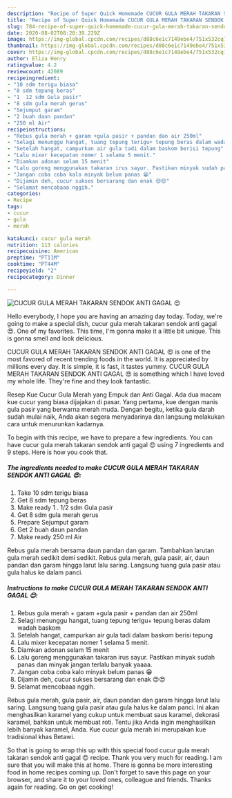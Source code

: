 ```yaml
---
description: "Recipe of Super Quick Homemade CUCUR GULA MERAH TAKARAN SENDOK ANTI GAGAL 😍"
title: "Recipe of Super Quick Homemade CUCUR GULA MERAH TAKARAN SENDOK ANTI GAGAL 😍"
slug: 784-recipe-of-super-quick-homemade-cucur-gula-merah-takaran-sendok-anti-gagal
date: 2020-08-02T08:20:39.229Z
image: https://img-global.cpcdn.com/recipes/d88c6e1c7149ebe4/751x532cq70/cucur-gula-merah-takaran-sendok-anti-gagal-😍-foto-resep-utama.jpg
thumbnail: https://img-global.cpcdn.com/recipes/d88c6e1c7149ebe4/751x532cq70/cucur-gula-merah-takaran-sendok-anti-gagal-😍-foto-resep-utama.jpg
cover: https://img-global.cpcdn.com/recipes/d88c6e1c7149ebe4/751x532cq70/cucur-gula-merah-takaran-sendok-anti-gagal-😍-foto-resep-utama.jpg
author: Eliza Henry
ratingvalue: 4.2
reviewcount: 42089
recipeingredient:
- "10 sdm terigu biasa"
- "8 sdm tepung beras"
- "1  12 sdm Gula pasir"
- "8 sdm gula merah gerus"
- "Sejumput garam"
- "2 buah daun pandan"
- "250 ml Air"
recipeinstructions:
- "Rebus gula merah + garam +gula pasir + pandan dan air 250ml"
- "Selagi menunggu hangat, tuang tepung terigu+ tepung beras dalam wadah baskom"
- "Setelah hangat, campurkan air gula tadi dalam baskom berisi tepung"
- "Lalu mixer kecepatan nomer 1 selama 5 menit."
- "Diamkan adonan selam 15 menit"
- "Lalu goreng menggunakan takaran irus sayur. Pastikan minyak sudah panas dan minyak jangan terlalu banyak yaaaa."
- "Jangan coba coba kalo minyak belum panas 😁"
- "Dijamin deh, cucur sukses bersarang dan enak 😍😍"
- "Selamat mencobaaa nggih."
categories:
- Recipe
tags:
- cucur
- gula
- merah

katakunci: cucur gula merah 
nutrition: 113 calories
recipecuisine: American
preptime: "PT11M"
cooktime: "PT44M"
recipeyield: "2"
recipecategory: Dinner

---
```



![CUCUR GULA MERAH TAKARAN SENDOK ANTI GAGAL 😍](https://img-global.cpcdn.com/recipes/d88c6e1c7149ebe4/751x532cq70/cucur-gula-merah-takaran-sendok-anti-gagal-😍-foto-resep-utama.jpg)

Hello everybody, I hope you are having an amazing day today. Today, we're going to make a special dish, cucur gula merah takaran sendok anti gagal 😍. One of my favorites. This time, I'm gonna make it a little bit unique. This is gonna smell and look delicious.

CUCUR GULA MERAH TAKARAN SENDOK ANTI GAGAL 😍 is one of the most favored of recent trending foods in the world. It is appreciated by millions every day. It is simple, it is fast, it tastes yummy. CUCUR GULA MERAH TAKARAN SENDOK ANTI GAGAL 😍 is something which I have loved my whole life. They're fine and they look fantastic.

Resep Kue Cucur Gula Merah yang Empuk dan Anti Gagal. Ada dua macam kue cucur yang biasa dijajakan di pasar. Yang pertama, kue dengan manis gula pasir yang berwarna merah muda. Dengan begitu, ketika gula darah sudah mulai naik, Anda akan segera menyadarinya dan langsung melakukan cara untuk menurunkan kadarnya.


To begin with this recipe, we have to prepare a few ingredients. You can have cucur gula merah takaran sendok anti gagal 😍 using 7 ingredients and 9 steps. Here is how you cook that.

<!--inarticleads1-->

##### The ingredients needed to make CUCUR GULA MERAH TAKARAN SENDOK ANTI GAGAL 😍:

1. Take 10 sdm terigu biasa
1. Get 8 sdm tepung beras
1. Make ready 1 . 1/2 sdm Gula pasir
1. Get 8 sdm gula merah gerus
1. Prepare Sejumput garam
1. Get 2 buah daun pandan
1. Make ready 250 ml Air


Rebus gula merah bersama daun pandan dan garam. Tambahkan larutan gula merah sedikit demi sedikit. Rebus gula merah, gula pasir, air, daun pandan dan garam hingga larut lalu saring. Langsung tuang gula pasir atau gula halus ke dalam panci. 

<!--inarticleads2-->

##### Instructions to make CUCUR GULA MERAH TAKARAN SENDOK ANTI GAGAL 😍:

1. Rebus gula merah + garam +gula pasir + pandan dan air 250ml
1. Selagi menunggu hangat, tuang tepung terigu+ tepung beras dalam wadah baskom
1. Setelah hangat, campurkan air gula tadi dalam baskom berisi tepung
1. Lalu mixer kecepatan nomer 1 selama 5 menit.
1. Diamkan adonan selam 15 menit
1. Lalu goreng menggunakan takaran irus sayur. Pastikan minyak sudah panas dan minyak jangan terlalu banyak yaaaa.
1. Jangan coba coba kalo minyak belum panas 😁
1. Dijamin deh, cucur sukses bersarang dan enak 😍😍
1. Selamat mencobaaa nggih.


Rebus gula merah, gula pasir, air, daun pandan dan garam hingga larut lalu saring. Langsung tuang gula pasir atau gula halus ke dalam panci. Ini akan menghasilkan karamel yang cukup untuk membuat saus karamel, dekorasi karamel, bahkan untuk membuat roti. Tentu jika Anda ingin menghasilkan lebih banyak karamel, Anda. Kue cucur gula merah ini merupakan kue tradisional khas Betawi. 

So that is going to wrap this up with this special food cucur gula merah takaran sendok anti gagal 😍 recipe. Thank you very much for reading. I am sure that you will make this at home. There is gonna be more interesting food in home recipes coming up. Don't forget to save this page on your browser, and share it to your loved ones, colleague and friends. Thanks again for reading. Go on get cooking!

